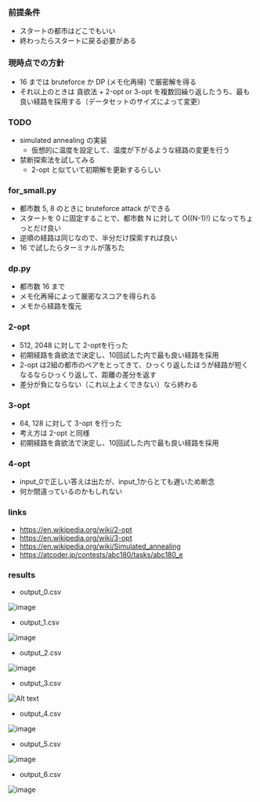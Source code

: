 
### 前提条件

- スタートの都市はどこでもいい
- 終わったらスタートに戻る必要がある

### 現時点での方針

- 16 までは bruteforce か DP (メモ化再帰) で厳密解を得る
- それ以上のときは 貪欲法 + 2-opt or 3-opt を複数回繰り返したうち、最も良い経路を採用する（データセットのサイズによって変更）

### TODO

- simulated annealing の実装
  - 仮想的に温度を設定して、温度が下がるような経路の変更を行う
- 禁断探索法を試してみる
  - 2-opt と似ていて初期解を更新するらしい

### for_small.py

- 都市数 5, 8 のときに bruteforce attack ができる
- スタートを 0 に固定することで、都市数 N に対して O((N-1)!) になってちょっとだけ良い
- 逆順の経路は同じなので、半分だけ探索すれば良い
- 16 で試したらターミナルが落ちた

### dp.py

- 都市数 16 まで
- メモ化再帰によって厳密なスコアを得られる
- メモから経路を復元

### 2-opt

- 512, 2048 に対して 2-optを行った
- 初期経路を貪欲法で決定し、10回試した内で最も良い経路を採用
- 2-opt は2組の都市のペアをとってきて、ひっくり返したほうが経路が短くなるならひっくり返して、距離の差分を返す
- 差分が負にならない（これ以上よくできない）なら終わる
### 3-opt

- 64, 128 に対して 3-opt を行った
- 考え方は 2-opt と同様
- 初期経路を貪欲法で決定し、10回試した内で最も良い経路を採用

### 4-opt

- input_0で正しい答えは出たが、input_1からとても遅いため断念
- 何か間違っているのかもしれない

### links

- https://en.wikipedia.org/wiki/2-opt
- https://en.wikipedia.org/wiki/3-opt
- https://en.wikipedia.org/wiki/Simulated_annealing
- https://atcoder.jp/contests/abc180/tasks/abc180_e

### results

- output_0.csv

![image](https://user-images.githubusercontent.com/82920808/244947895-491ccf4b-3564-4992-818f-52c42e3fd2c7.png)

- output_1.csv

![image](https://user-images.githubusercontent.com/82920808/244948003-e7401e46-5c9f-4b4d-acd1-f71d1f6d0e33.png)

- output_2.csv

![image](https://user-images.githubusercontent.com/82920808/244948514-9f92091e-41b1-457e-917b-a22d702fb6c6.png)

- output_3.csv

![Alt text](image.png)

- output_4.csv

![image](https://user-images.githubusercontent.com/82920808/244956890-1ac87180-5450-4468-8115-3abf6ddf56d5.png)

- output_5.csv

![image](https://user-images.githubusercontent.com/82920808/244961874-47ee78bb-9400-40bd-b6cf-044bc43a892b.png)

- output_6.csv

![image](https://user-images.githubusercontent.com/82920808/244954751-ade22057-3f14-4d2b-ac68-7a2244dd359a.png)
